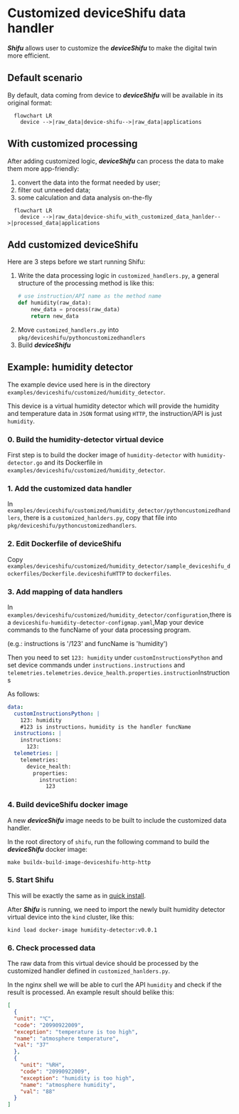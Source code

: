 # Customized deviceShifu data handler

***Shifu*** allows user to customize the ***deviceShifu*** to make the digital twin more efficient.

## Default scenario

By default, data coming from device to ***deviceShifu*** will be available in its original format:

```mermaid
  flowchart LR
    device -->|raw_data|device-shifu-->|raw_data|applications
```

## With customized processing

After adding customized logic, ***deviceShifu*** can process the data to make them more app-friendly:

1. convert the data into the format needed by user;
2. filter out unneeded data;
3. some calculation and data analysis on-the-fly

```mermaid
  flowchart LR
    device -->|raw_data|device-shifu_with_customized_data_hanlder-->|processed_data|applications
```

## Add customized deviceShifu

Here are 3 steps before we start running Shifu:

1. Write the data processing logic in `customized_handlers.py`, a general structure of the processing method is like this:
    ```python
    # use instruction/API name as the method name
    def humidity(raw_data): 
        new_data = process(raw_data)
        return new_data
    ```
2. Move `customized_handlers.py` into `pkg/deviceshifu/pythoncustomizedhandlers`
3. Build ***deviceShifu***

## Example: humidity detector

The example device used here is in the directory `examples/deviceshifu/customized/humidity_detector`.

This device is a virtual humidity detector which will provide the humidity and temperature data in `JSON` format using `HTTP`, the instruction/API is just `humidity`.

### 0. Build the humidity-detector virtual device

First step is to build the docker image of `humidity-detector` with `humidity-detector.go` and its Dockerfile in `examples/deviceshifu/customized/humidity_detector`.

### 1. Add the customized data handler

In `examples/deviceshifu/customized/humidity_detector/pythoncustomizedhandlers`, there is a `customized_hanlders.py`, copy that file into `pkg/deviceshifu/pythoncustomizedhandlers`.

### 2. Edit Dockerfile of deviceShifu

Copy `examples/deviceshifu/customized/humidity_detector/sample_deviceshifu_dockerfiles/Dockerfile.deviceshifuHTTP` to `dockerfiles`.

### 3. Add mapping of data handlers

In `examples/deviceshifu/customized/humidity_detector/configuration`,there is a `deviceshifu-humidity-detector-configmap.yaml`,Map your device commands to the funcName of your data processing program.

(e.g.: instructions is '/123' and funcName is 'humidity')

Then you need to set `123: humidity` under `customInstructionsPython` and set device commands under `instructions.instructions` and `telemetries.telemetries.device_health.properties.instruction`Instructions

As follows:

```yaml
data:
  customInstructionsPython: |
    123: humidity 
    #123 is instructions，humidity is the handler funcName
  instructions: |
    instructions:
      123:
  telemetries: |
    telemetries:
      device_health:
        properties:
          instruction: 
            123
```

### 4. Build deviceShifu docker image

A new ***deviceShifu*** image needs to be built to include the customized data handler.

In the root directory of `shifu`, run the following command to build the ***deviceShifu*** docker image:

```
make buildx-build-image-deviceshifu-http-http
```

### 5. Start Shifu

This will be exactly the same as in [quick install](docs\tutorials\demo-install.md).

After ***Shifu*** is running, we need to import the newly built humidity detector virtual device into the `kind` cluster, like this:

```
kind load docker-image humidity-detector:v0.0.1
```

### 6. Check processed data

The raw data from this virtual device should be processed by the customized handler defined in `customized_hanlders.py`.

In the nginx shell we will be able to curl the API `humidity` and check if the result is processed. An example result should belike this:

```json
[
  {
  "unit": "℃", 
  "code": "20990922009", 
  "exception": "temperature is too high", 
  "name": "atmosphere temperature", 
  "val": "37"
  }, 
  {
    "unit": "%RH", 
    "code": "20990922009", 
    "exception": "humidity is too high", 
    "name": "atmosphere humidity", 
    "val": "88"
  }
]
